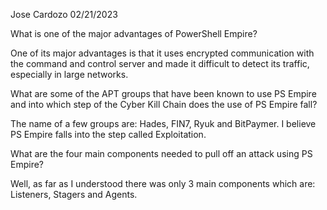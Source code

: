 Jose Cardozo
02/21/2023


What is one of the major advantages of PowerShell Empire?

One of its major advantages is that it uses encrypted communication with the command and control server and made it difficult to detect its traffic, especially in large networks.


What are some of the APT groups that have been known to use PS Empire and into which step of the Cyber Kill Chain does the use of PS Empire fall?

The name of a few groups are: Hades, FIN7, Ryuk and BitPaymer. I believe PS Empire falls into the step called Exploitation.


What are the four main components needed to pull off an attack using PS Empire?


Well, as far as I understood there was only 3 main components which are: Listeners, Stagers and Agents.

